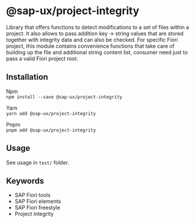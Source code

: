 # @sap-ux/project-integrity

Library that offers functions to detect modifications to a set of files within a project. It also allows to pass addition key -> string values that are stored together with integrity data and can also be checked.
For specific Fiori project, this module contains convenience functions that take care of building up the file and additional string content list, consumer need just to pass a valid Fiori project root.

## Installation
Npm   
`npm install --save @sap-ux/project-integrity`

Yarn   
`yarn add @sap-ux/project-integrity`

Pnpm   
`pnpm add @sap-ux/project-integrity`

## Usage
See usage in `test/` folder.

## Keywords
* SAP Fiori tools
* SAP Fiori elements
* SAP Fiori freestyle
* Project integrity